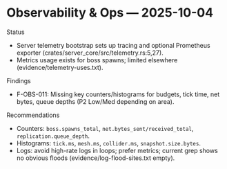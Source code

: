 # Observability & Ops — 2025-10-04

Status
- Server telemetry bootstrap sets up tracing and optional Prometheus exporter (crates/server_core/src/telemetry.rs:5,27).
- Metrics usage exists for boss spawns; limited elsewhere (evidence/telemetry-uses.txt).

Findings
- F-OBS-011: Missing key counters/histograms for budgets, tick time, net bytes, queue depths (P2 Low/Med depending on area).

Recommendations
- Counters: `boss.spawns_total`, `net.bytes_sent/received_total`, `replication.queue_depth`.
- Histograms: `tick.ms`, `mesh.ms`, `collider.ms`, `snapshot.size.bytes`.
- Logs: avoid high-rate logs in loops; prefer metrics; current grep shows no obvious floods (evidence/log-flood-sites.txt empty).

